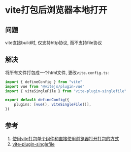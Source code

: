 # vite打包后浏览器本地打开

## 问题

vite直接build时, 仅支持http协议, 而不支持file协议

## 解决

将所有文件打包成一个html文件, 更改`vite.config.ts`:

```ts
import { defineConfig } from "vite"
import vue from "@vitejs/plugin-vue"
import { viteSingleFile } from "vite-plugin-singlefile"

export default defineConfig({
    plugins: [vue(), viteSingleFile()],
})
```


## 参考
1. [使用vite打包单个组件和直接使用浏览器打开打包的方式](https://juejin.cn/post/7237240999243694117)
2. [vite-plugin-singlefile](https://github.com/richardtallent/vite-plugin-singlefile/tree/main)